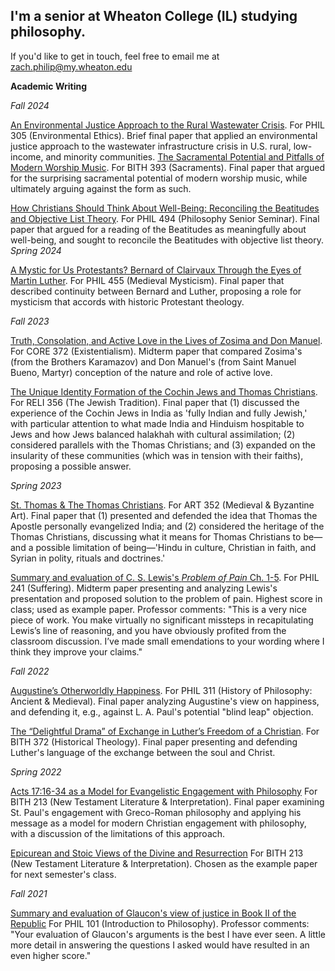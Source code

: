 ## I'm a senior at Wheaton College (IL) studying philosophy.

If you'd like to get in touch, feel free to email me at zach.philip@my.wheaton.edu 

**Academic Writing**

*Fall 2024*

[An Environmental Justice Approach to the Rural Wastewater Crisis](https://docs.google.com/document/d/1_beSmVneIflzhu7ZZxabJqQOzPwl94wGL1Z4RS5zf1Y/edit?usp=sharing). For PHIL 305 
(Environmental Ethics). Brief final paper that applied an environmental justice approach to the wastewater infrastructure crisis in U.S. rural, low-income, and minority communities. 
[The Sacramental Potential and Pitfalls of Modern Worship Music](https://docs.google.com/document/d/1UNKPV8HHCB4LZ-gf2-cx_SeIHyFpGDdp-btzZoRpQV0/edit?usp=sharing). For BITH 393 (Sacraments). Final paper that argued for the surprising sacramental potential of modern worship music, while ultimately arguing against the form as such.

[How Christians Should Think About Well-Being: Reconciling the Beatitudes and Objective List Theory](https://docs.google.com/document/d/1vvG1vYGOhQFgpu96MMxFh19gZOW6qslCW7XeiK9HlEk/edit?usp=sharing). For PHIL 494 (Philosophy Senior Seminar). Final paper that argued for a reading of the Beatitudes as meaningfully about well-being, and sought to reconcile the Beatitudes with objective list theory.
*Spring 2024*

[A Mystic for Us Protestants? Bernard of Clairvaux Through the Eyes of Martin Luther](https://docs.google.com/document/d/1kgaCppqGXMYJwL_EkLmS906bXEVitMjIVjRMOUQMc5E/edit?usp=sharing). For PHIL 455 (Medieval Mysticism). Final paper that described continuity between Bernard and Luther, proposing a role for mysticism that accords with historic Protestant theology.

*Fall 2023*

[Truth, Consolation, and Active Love in the Lives of Zosima and Don Manuel](https://docs.google.com/document/d/1mXTPFtjOq9zO652_urGYSl47ikWVXGVjMN-WFlgbUUw/edit?usp=sharing). For CORE 372 (Existentialism). Midterm paper that compared Zosima's (from the Brothers Karamazov) and Don Manuel's (from Saint Manuel Bueno, Martyr) conception of the nature and role of active love.  

[The Unique Identity Formation of the Cochin Jews and Thomas Christians](https://docs.google.com/document/d/1_tkSqOJdrMoFsGge_eRrLC_xSeLLjtNdrZCBtLHKdtc/edit?usp=sharing). For RELI 356 (The Jewish Tradition). Final paper that (1) discussed the experience of the Cochin Jews in India as 'fully Indian and fully Jewish,' with particular attention to what made India and Hinduism hospitable to Jews and how Jews balanced halakhah with cultural assimilation; (2) considered  parallels with the Thomas Christians; and (3) expanded on the insularity of these communities (which was in tension with their faiths), proposing a possible answer.

*Spring 2023*

[St. Thomas & The Thomas Christians](https://docs.google.com/document/d/1uC3S-51Grevd51wDOn4DxWr3LhaqfmscS5Eb6pJ2zfI/edit?usp=sharing). For ART 352 (Medieval & Byzantine Art). Final paper that (1) presented and defended the idea that Thomas the Apostle personally evangelized India; and (2) considered the heritage of the Thomas Christians, discussing what it means for Thomas Christians to be—and a possible limitation of being—'Hindu in culture, Christian in faith, and Syrian in polity, rituals and doctrines.' 

[Summary and evaluation of C. S. Lewis's _Problem of Pain_ Ch. 1-5](https://docs.google.com/document/d/10l8Pba7OTAIZGdeKUuwJU3B9YJSUl8aT1TP8oGvtQM0/edit?usp=sharing). For PHIL 241 (Suffering). Midterm paper presenting and analyzing Lewis's presentation and proposed solution to the problem of pain. Highest score in class; used as example paper. Professor comments: "This is a very nice piece of work. You make virtually no significant missteps in recapitulating Lewis’s line of reasoning, and you have obviously profited from the classroom discussion. I’ve made small emendations to your wording where I think they improve your claims."

*Fall 2022*

[Augustine’s Otherworldly Happiness](https://docs.google.com/document/d/11Lvi6FZG_0j34ON5ygyDdCVwqWpyCG2sdguIwOHrW8g/edit?usp=sharing). For PHIL 311 (History of Philosophy: Ancient & Medieval). Final paper analyzing Augustine's view on happiness, and defending it, e.g., against L. A. Paul's potential "blind leap" objection.

[The “Delightful Drama” of Exchange in Luther’s Freedom of a Christian](https://docs.google.com/document/d/1wWT00AZDPhzWyEl_Q3aZlPfX8fGhcE_VroLWYqh_2Vo/edit?usp=sharing). For BITH 372 (Historical Theology). Final paper presenting and defending Luther's language of the exchange between the soul and Christ.

*Spring 2022*

[Acts 17:16-34 as a Model for Evangelistic Engagement with Philosophy](https://docs.google.com/document/d/1GneBbJqTSqWNREOuVp7exc2az54F5MPw0FyphPYAjY0/edit?usp=sharing) For BITH 213 (New Testament Literature & Interpretation). Final paper examining St. Paul's engagement with Greco-Roman philosophy and applying his message as a model for modern Christian engagement with philosophy, with a discussion of the limitations of this approach. 

[Epicurean and Stoic Views of the Divine and Resurrection](https://docs.google.com/document/d/1tm9HlAg-ohoZlI60SQ9O9E2qOinaZnuS5yxI8WCRbbA/edit?usp=sharing) For BITH 213 (New Testament Literature & Interpretation). Chosen as the example paper for next semester's class. 


*Fall 2021*

[Summary and evaluation of Glaucon's view of justice in Book II of the Republic](https://docs.google.com/document/d/1UGpV75qY1NKw7auDt25fCovtOkKyZzk-/edit?usp=sharing&ouid=102486413588053825109&rtpof=true&sd=true) For PHIL 101 (Introduction to Philosophy). Professor comments: "Your evaluation of Glaucon's arguments is the best I have ever seen. A little more detail in answering the questions I asked would have resulted in an even higher score."

